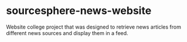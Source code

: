 # sourcesphere-news-website
Website college project that was designed to retrieve news articles from different news sources and display them in a feed.
